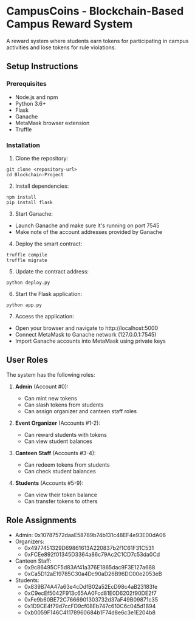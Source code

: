 # CampusCoins - Blockchain-Based Campus Reward System

A reward system where students earn tokens for participating in campus activities and lose tokens for rule violations.

## Setup Instructions

### Prerequisites
- Node.js and npm
- Python 3.6+
- Flask
- Ganache
- MetaMask browser extension
- Truffle

### Installation

1. Clone the repository:
```
git clone <repository-url>
cd Blockchain-Project
```

2. Install dependencies:
```
npm install
pip install flask
```

3. Start Ganache:
- Launch Ganache and make sure it's running on port 7545
- Make note of the account addresses provided by Ganache

4. Deploy the smart contract:
```
truffle compile
truffle migrate
```

5. Update the contract address:
```
python deploy.py
```

6. Start the Flask application:
```
python app.py
```

7. Access the application:
- Open your browser and navigate to http://localhost:5000
- Connect MetaMask to Ganache network (127.0.0.1:7545)
- Import Ganache accounts into MetaMask using private keys

## User Roles

The system has the following roles:

1. **Admin** (Account #0):
   - Can mint new tokens
   - Can slash tokens from students
   - Can assign organizer and canteen staff roles

2. **Event Organizer** (Accounts #1-2):
   - Can reward students with tokens
   - Can view student balances

3. **Canteen Staff** (Accounts #3-4):
   - Can redeem tokens from students
   - Can check student balances

4. **Students** (Accounts #5-9):
   - Can view their token balance
   - Can transfer tokens to others

## Role Assignments

- Admin: 0x10787572daaE58789b74b131c48EF4e93E00dA06
- Organizers: 
  - 0x4977451329D69861613A220837b2f1C61F31C531
  - 0xFCEe892f01345D3364a86c79Ac2C1CD7c53da0Cd
- Canteen Staff:
  - 0x9c86495CF5d83Af41a376E1865dac9F3E127a688
  - 0xCa5D12aE19785C30a4Dc90aD26B96DC00e2053eB
- Students:
  - 0x839B74A47a63e4cDdfB02a52EcD98c4aB23183fe
  - 0xC9ecEf5042F913c65AA0Fcd81E0D6202f90DE2f7
  - 0xFe9b60BE72C7666901303732d37aF49B09871c35
  - 0x1D9CE4f79d7ccFD9cf08Eb747c610C6c045d1B94
  - 0xb0059F146C41178960684b1F74d8e6c3e1E204b8
